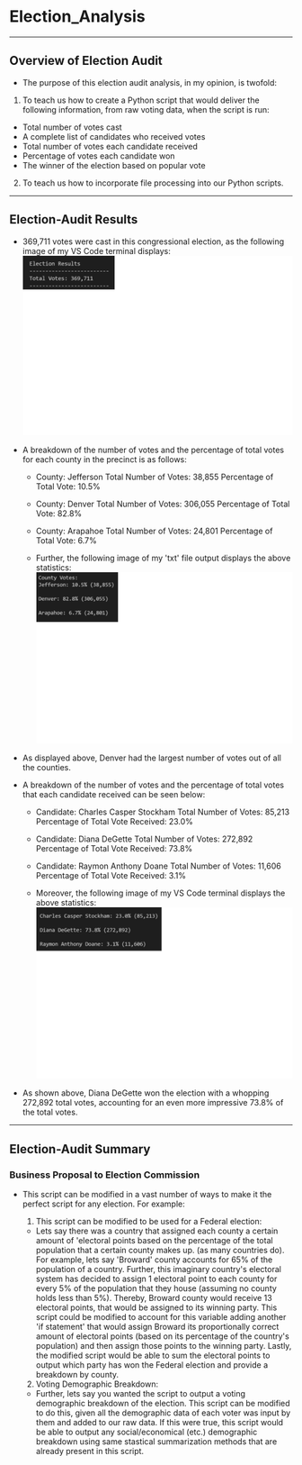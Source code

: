 # Election_Analysis
---
## Overview of Election Audit 
* The purpose of this election audit analysis, in my opinion, is twofold: 
1. To teach us how to create a Python script that would deliver the following information, from      raw voting data, when the script is run:
  * Total number of votes cast
  * A complete list of candidates who received votes 
  * Total number of votes each candidate received
  * Percentage of votes each candidate won
  * The winner of the election based on popular vote
2. To teach us how to incorporate file processing into our Python scripts. 
---
## Election-Audit Results
* 369,711 votes were cast in this congressional election, as the following image of my VS Code terminal displays: 
![](images/total_votes.png)
* A breakdown of the number of votes and the percentage of total votes for each county in the precinct is as follows:
  * County: Jefferson
    Total Number of Votes: 38,855
    Percentage of Total Vote: 10.5%
    
  * County: Denver
    Total Number of Votes: 306,055
    Percentage of Total Vote: 82.8%
    
  * County: Arapahoe
    Total Number of Votes: 24,801
    Percentage of Total Vote: 6.7%
    
  * Further, the following image of my 'txt' file output displays the above statistics:
    ![](images/county_vote_breakdown.png)
* As displayed above, Denver had the largest number of votes out of all the counties. 
* A breakdown of the number of votes and the percentage of total votes that each candidate received can be seen below:
  * Candidate: Charles Casper Stockham
    Total Number of Votes: 85,213
    Percentage of Total Vote Received: 23.0%
    
  * Candidate: Diana DeGette 
    Total Number of Votes: 272,892
    Percentage of Total Vote Received: 73.8%
    
  * Candidate: Raymon Anthony Doane
    Total Number of Votes: 11,606
    Percentage of Total Vote Received: 3.1%
  
  * Moreover, the following image of my VS Code terminal displays the above statistics:
    ![](images/candidate_breakdown.png)
    
* As shown above, Diana DeGette won the election with a whopping 272,892 total votes, accounting for an even more impressive 73.8% of the total votes.
---
## Election-Audit Summary
### Business Proposal to Election Commission
* This script can be modified in a vast number of ways to make it the perfect script for any election. For example:
  1. This script can be modified to be used for a Federal election: 
   * Lets say there was a country that assigned each county a certain amount of 'electoral points     based on the percentage of the total population that a certain county makes up. (as many           countries do). For example, lets say 'Broward' county accounts for 65% of the population of a     country. Further, this imaginary country's electoral system has decided to assign 1 electoral     point to each county for every 5% of the population that they house (assuming no county holds     less than 5%). Thereby, Broward county would receive 13 electoral points, that would be           assigned to its winning party. This script could be modified to account for this variable         adding another 'if statement' that would assign Broward its proportionally correct amount of       electoral points (based on its percentage of the country's population) and then assign those       points to the winning party. Lastly, the modified script would be able to sum the                 electoral points to output which party has won the Federal election and provide a breakdown by     county.
  
  2. Voting Demographic Breakdown:
   * Further, lets say you wanted the script to output a voting demographic breakdown of the         election. This script can be modified to do this, given all the demographic data of each voter     was input by them and added to our raw data. If this were true, this script would be able to       output any social/economical (etc.) demographic breakdown using same stastical summarization       methods that are already present in this script.

    

